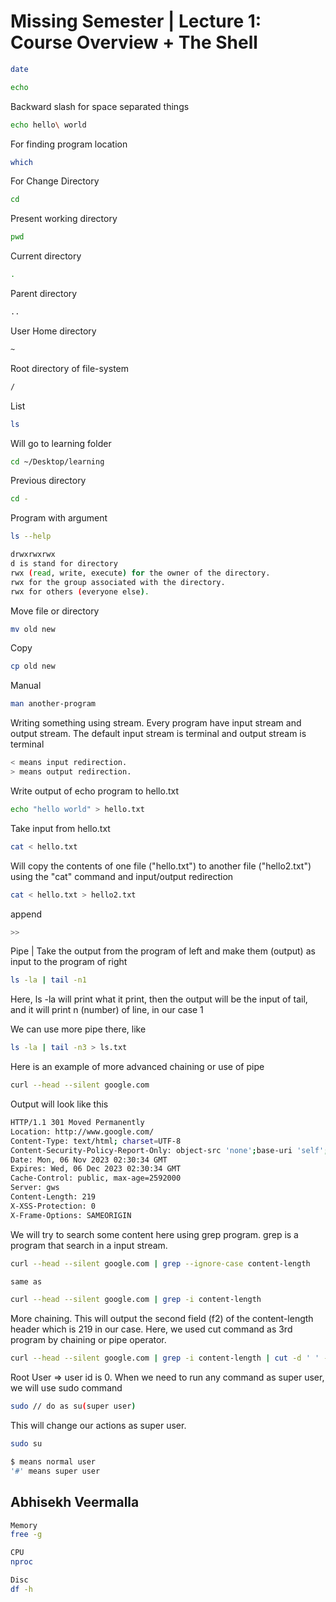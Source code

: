 # Missing Semester | Lecture 1: Course Overview + The Shell

```sh
date
```

```sh
echo
```

Backward slash for space separated things

```sh
echo hello\ world
```

For finding program location

```sh
which
```

For Change Directory

```sh
cd
```

Present working directory

```sh
pwd
```

Current directory

```sh
.
```

Parent directory

```sh
..
```

User Home directory

```sh
~
```

Root directory of file-system

```sh
/
```

List

```sh
ls
```

Will go to learning folder

```sh
cd ~/Desktop/learning
```

Previous directory

```sh
cd -
```

Program with argument

```sh
ls --help
```

```sh
drwxrwxrwx
d is stand for directory
rwx (read, write, execute) for the owner of the directory.
rwx for the group associated with the directory.
rwx for others (everyone else).
```

Move file or directory

```sh
mv old new
```

Copy

```sh
cp old new
```

Manual

```sh
man another-program
```

Writing something using stream. Every program have input stream and output stream.
The default input stream is terminal and output stream is terminal

```sh
< means input redirection.
> means output redirection.

```

Write output of echo program to hello.txt

```sh
echo "hello world" > hello.txt
```

Take input from hello.txt

```sh
cat < hello.txt
```

Will copy the contents of one file ("hello.txt") to another file ("hello2.txt") using the "cat" command and input/output redirection

```sh
cat < hello.txt > hello2.txt
```

append

```sh
>>
```

Pipe | Take the output from the program of left and make them (output) as input to the program of right

```sh
ls -la | tail -n1
```

Here, ls -la will print what it print, then the output will be the input of tail, and it will print n (number) of line, in our case 1

We can use more pipe there, like

```sh
ls -la | tail -n3 > ls.txt
```

Here is an example of more advanced chaining or use of pipe

```sh
curl --head --silent google.com
```

Output will look like this

```sh
HTTP/1.1 301 Moved Permanently
Location: http://www.google.com/
Content-Type: text/html; charset=UTF-8
Content-Security-Policy-Report-Only: object-src 'none';base-uri 'self';script-src 'nonce-kMCk_-9Q_s0O0u8H1EMolg' 'strict-dynamic' 'report-sample' 'unsafe-eval' 'unsafe-inline' https: http:;report-uri https://csp.withgoogle.com/csp/gws/other-hp
Date: Mon, 06 Nov 2023 02:30:34 GMT
Expires: Wed, 06 Dec 2023 02:30:34 GMT
Cache-Control: public, max-age=2592000
Server: gws
Content-Length: 219
X-XSS-Protection: 0
X-Frame-Options: SAMEORIGIN

```

We will try to search some content here using grep program. grep is a program that search in a input stream.

```sh
curl --head --silent google.com | grep --ignore-case content-length

same as

curl --head --silent google.com | grep -i content-length 
```

More chaining. This will output the second field (f2) of the content-length header which is 219 in our case.
Here, we used cut command as 3rd program by chaining or pipe operator.

```sh
curl --head --silent google.com | grep -i content-length | cut -d ' ' -f2 
```

Root User => user id is 0.
When we need to run any command as super user, we will use sudo command

```sh
sudo // do as su(super user)
```

This will change our actions as super user.

```sh
sudo su
```

```sh
$ means normal user
'#' means super user
```

## Abhisekh Veermalla

```sh
Memory
free -g

CPU
nproc

Disc
df -h
```
